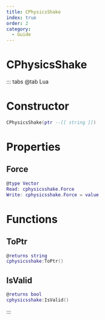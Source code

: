 ```yaml
---
title: CPhysicsShake
index: true
order: 2
category:
  - Guide
---
```


# CPhysicsShake

::: tabs
@tab Lua
# Constructor
```lua
CPhysicsShake(ptr --[[ string ]])
```
# Properties
## Force 
```lua
@type Vector
Read: cphysicsshake.Force
Write: cphysicsshake.Force = value
```
# Functions
## ToPtr
```lua
@returns string
cphysicsshake:ToPtr()
```
## IsValid
```lua
@returns bool
cphysicsshake:IsValid()
```

:::